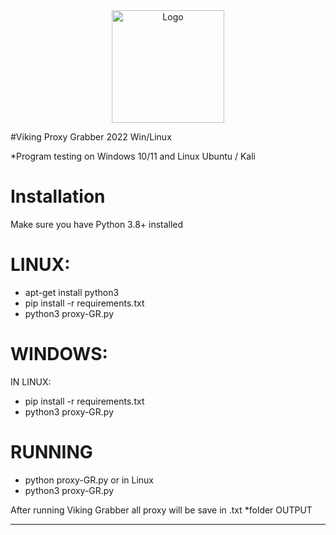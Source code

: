 <div align="center">
  <img src="https://drive.google.com/uc?id=152rz4oQesWFcPHbJHCMUlAueJFb4zM1d" alt="Logo" width="180" height="180">
</div>

#Viking Proxy Grabber 2022 Win/Linux 

*Program testing on Windows 10/11 and Linux Ubuntu / Kali

# Installation
Make sure you have Python 3.8+ installed

# LINUX:
 
 + apt-get install python3
 + pip install -r requirements.txt
 + python3 proxy-GR.py

# WINDOWS:
 
 IN LINUX:
+ pip install -r requirements.txt
+ python3 proxy-GR.py

# RUNNING

+ python proxy-GR.py or in Linux 
+ python3 proxy-GR.py

After running Viking Grabber all proxy will be save in .txt *folder OUTPUT

*************************************
